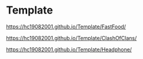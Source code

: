 # Template

https://hc19082001.github.io/Template/FastFood/

https://hc19082001.github.io/Template/ClashOfClans/

https://hc19082001.github.io/Template/Headphone/
